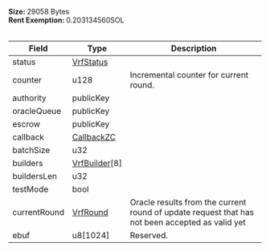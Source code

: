 <b>Size: </b>29058 Bytes<br /><b>Rent Exemption: </b>0.203134560SOL<br /><br />

| Field | Type | Description |
|--|--|--|
| status |  [VrfStatus](/idl/types/VrfStatus) |  |
| counter |  u128 | Incremental counter for current round. |
| authority |  publicKey |  |
| oracleQueue |  publicKey |  |
| escrow |  publicKey |  |
| callback |  [CallbackZC](/idl/types/CallbackZC) |  |
| batchSize |  u32 |  |
| builders |  [VrfBuilder](/idl/types/VrfBuilder)[8] |  |
| buildersLen |  u32 |  |
| testMode |  bool |  |
| currentRound |  [VrfRound](/idl/types/VrfRound) | Oracle results from the current round of update request that has not been accepted as valid yet |
| ebuf |  u8[1024] | Reserved. |
